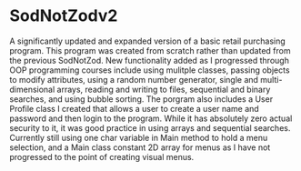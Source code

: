 # SodNotZodv2
A significantly updated and expanded version of a basic retail purchasing program. This program was created from scratch rather than updated from the previous SodNotZod.  New functionality added as I progressed through OOP programming courses include using mulitple classes, passing objects to modify attributes, using a random number generator, single and multi-dimensional arrays, reading and writing to files, sequential and binary searches, and using bubble sorting. The porgram also includes a User Profile class I created that allows a user to create a user name and password and then login to the program.  While it has absolutely zero actual security to it, it was good practice in using arrays and sequential searches.  Currently still using one char variable in Main method to hold a menu selection, and a Main class constant 2D array for menus as I have not progressed to the point of creating visual menus.
